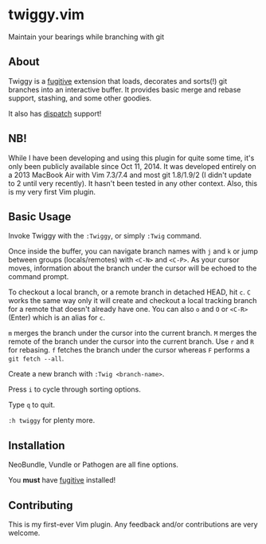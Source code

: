 # twiggy.vim

Maintain your bearings while branching with git

## About

Twiggy is a [fugitive](https://github.com/tpope/vim-fugitive) extension that
loads, decorates and sorts(!) git branches into an interactive buffer.  It
provides basic merge and rebase support, stashing, and some other goodies.

It also has [dispatch](https://github.com/tpope/vim-dispatch) support!

## NB!

While I have been developing and using this plugin for quite some time, it's
only been publicly available since Oct 11, 2014.  It was developed entirely on a
2013 MacBook Air with Vim 7.3/7.4 and most git 1.8/1.9/2 (I didn't update
to 2 until very recently).  It hasn't been tested in any other context.  Also,
this is my very first Vim plugin.

## Basic Usage

Invoke Twiggy with the `:Twiggy`, or simply `:Twig` command.

Once inside the buffer, you can navigate branch names with `j` and `k`
or jump between groups (locals/remotes) with `<C-N>` and `<C-P>`.  As your
cursor moves, information about the branch under the cursor will be echoed to
the command prompt.

To checkout a local branch, or a remote branch in detached HEAD, hit `c`.  `C`
works the same way only it will create and checkout a local tracking branch for
a remote that doesn't already have one.  You can also `o` and `O` or `<C-R>`
(Enter) which is an alias for `c`.

`m` merges the branch under the cursor into the current branch.  `M` merges the
remote of the branch under the cursor into the current branch.  Use `r` and `R`
for rebasing.  `f` fetches the branch under the cursor whereas `F` performs a
`git fetch --all`.

Create a new branch with `:Twig <branch-name>`.

Press `i` to cycle through sorting options.

Type `q` to quit.

`:h twiggy` for plenty more.

## Installation

NeoBundle, Vundle or Pathogen are all fine options.

You __must__ have [fugitive](https://github.com/tpope/vim-fugitive) installed!

## Contributing
This is my first-ever Vim plugin.  Any feedback and/or contributions are very
welcome.
